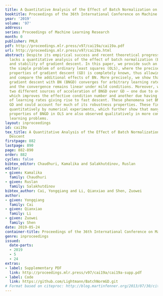 ```yaml
---
title: A Quantitative Analysis of the Effect of Batch Normalization on Gradient Descent
booktitle: Proceedings of the 36th International Conference on Machine Learning
year: '2019'
volume: '97'
address: 
series: Proceedings of Machine Learning Research
month: 0
publisher: PMLR
pdf: http://proceedings.mlr.press/v97/cai19a/cai19a.pdf
url: http://proceedings.mlr.press/v97/cai19a.html
abstract: Despite its empirical success and recent theoretical progress, there generally
  lacks a quantitative analysis of the effect of batch normalization (BN) on the convergence
  and stability of gradient descent. In this paper, we provide such an analysis on
  the simple problem of ordinary least squares (OLS), where the precise dynamical
  properties of gradient descent (GD) is completely known, thus allowing us to isolate
  and compare the additional effects of BN. More precisely, we show that unlike GD,
  gradient descent with BN (BNGD) converges for arbitrary learning rates for the weights,
  and the convergence remains linear under mild conditions. Moreover, we quantify
  two different sources of acceleration of BNGD over GD – one due to over-parameterization
  which improves the effective condition number and another due having a large range
  of learning rates giving rise to fast descent. These phenomena set BNGD apart from
  GD and could account for much of its robustness properties. These findings are confirmed
  quantitatively by numerical experiments, which further show that many of the uncovered
  properties of BNGD in OLS are also observed qualitatively in more complex supervised
  learning problems.
layout: inproceedings
id: cai19a
tex_title: A Quantitative Analysis of the Effect of Batch Normalization on Gradient
  Descent
firstpage: 882
lastpage: 890
page: 882-890
order: 882
cycles: false
bibtex_editor: Chaudhuri, Kamalika and Salakhutdinov, Ruslan
editor:
- given: Kamalika
  family: Chaudhuri
- given: Ruslan
  family: Salakhutdinov
bibtex_author: Cai, Yongqiang and Li, Qianxiao and Shen, Zuowei
author:
- given: Yongqiang
  family: Cai
- given: Qianxiao
  family: Li
- given: Zuowei
  family: Shen
date: 2019-05-24
container-title: Proceedings of the 36th International Conference on Machine Learning
genre: inproceedings
issued:
  date-parts:
  - 2019
  - 5
  - 24
extras:
- label: Supplementary PDF
  link: http://proceedings.mlr.press/v97/cai19a/cai19a-supp.pdf
- label: Code
  link: https://github.com/Lightmann/BatchNormGD.git
# Format based on citeproc: http://blog.martinfenner.org/2013/07/30/citeproc-yaml-for-bibliographies/
---
```

